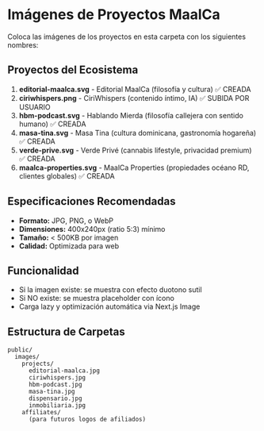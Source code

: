 # Imágenes de Proyectos MaalCa

Coloca las imágenes de los proyectos en esta carpeta con los siguientes nombres:

## Proyectos del Ecosistema

1. **editorial-maalca.svg** - Editorial MaalCa (filosofía y cultura) ✅ CREADA
2. **ciriwhispers.png** - CiriWhispers (contenido íntimo, IA) ✅ SUBIDA POR USUARIO
3. **hbm-podcast.svg** - Hablando Mierda (filosofía callejera con sentido humano) ✅ CREADA
4. **masa-tina.svg** - Masa Tina (cultura dominicana, gastronomía hogareña) ✅ CREADA
5. **verde-prive.svg** - Verde Privé (cannabis lifestyle, privacidad premium) ✅ CREADA
6. **maalca-properties.svg** - MaalCa Properties (propiedades océano RD, clientes globales) ✅ CREADA

## Especificaciones Recomendadas

- **Formato:** JPG, PNG, o WebP
- **Dimensiones:** 400x240px (ratio 5:3) mínimo
- **Tamaño:** < 500KB por imagen
- **Calidad:** Optimizada para web

## Funcionalidad

- Si la imagen existe: se muestra con efecto duotono sutil
- Si NO existe: se muestra placeholder con ícono
- Carga lazy y optimización automática via Next.js Image

## Estructura de Carpetas

```
public/
  images/
    projects/
      editorial-maalca.jpg
      ciriwhispers.jpg
      hbm-podcast.jpg
      masa-tina.jpg
      dispensario.jpg
      inmobiliaria.jpg
    affiliates/
      (para futuros logos de afiliados)
```